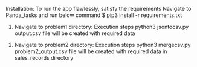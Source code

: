Installation:
To run the app flawlessly, satisfy the requirements
    Navigate to Panda_tasks and run below command
    $ pip3 install -r requirements.txt
    
1. Navigate to problem1 directory: Execution steps
              python3 jsontocsv.py
   output.csv file will be created with required data
   
2. Navigate to problem2 directory: Execution steps
              python3 mergecsv.py
   problem2_output.csv file will be created with required data in sales_records directory

